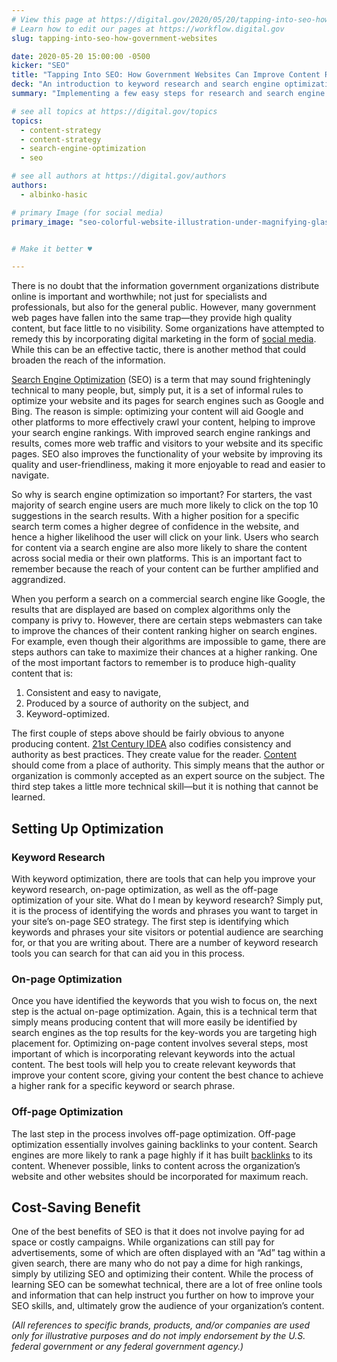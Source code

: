 ```yaml
---
# View this page at https://digital.gov/2020/05/20/tapping-into-seo-how-government-websites
# Learn how to edit our pages at https://workflow.digital.gov
slug: tapping-into-seo-how-government-websites

date: 2020-05-20 15:00:00 -0500
kicker: "SEO"
title: "Tapping Into SEO: How Government Websites Can Improve Content Reach"
deck: "An introduction to keyword research and search engine optimization for broadening content reach."
summary: "Implementing a few easy steps for research and search engine optimization can help boost your content and get it in front of the right audience."

# see all topics at https://digital.gov/topics
topics: 
  - content-strategy
  - content-strategy
  - search-engine-optimization
  - seo

# see all authors at https://digital.gov/authors
authors: 
  - albinko-hasic

# primary Image (for social media)
primary_image: "seo-colorful-website-illustration-under-magnifying-glass-aleksandr-durnov-istock-gettyimagesplus-954640444"


# Make it better ♥

---
```


There is no doubt that the information government organizations distribute online is important and worthwhile; not just for specialists and professionals, but also for the general public. However, many government web pages have fallen into the same trap—they provide high quality content, but face little to no visibility. Some organizations have attempted to remedy this by incorporating digital marketing in the form of [social media](https://digital.gov/topics/social-media/). While this can be an effective tactic, there is another method that could broaden the reach of the information. 

[Search Engine Optimization](https://digital.gov/topics/search-engine-optimization/) (SEO) is a term that may sound frighteningly technical to many people, but, simply put, it is a set of informal rules to optimize your website and its pages for search engines such as Google and Bing. The reason is simple: optimizing your content will aid Google and other platforms to more effectively crawl your content, helping to improve your search engine rankings. With improved search engine rankings and results, comes more web traffic and visitors to your website and its specific pages. SEO also improves the functionality of your website by improving its quality and user-friendliness, making it more enjoyable to read and easier to navigate. 

So why is search engine optimization so important? For starters, the vast majority of search engine users are much more likely to click on the top 10 suggestions in the search results. With a higher position for a specific search term comes a higher degree of confidence in the website, and hence a higher likelihood the user will click on your link. Users who search for content via a search engine are also more likely to share the content across social media or their own platforms. This is an important fact to remember because the reach of your content can be further amplified and aggrandized. 

When you perform a search on a commercial search engine like Google, the results that are displayed are based on complex algorithms only the company is privy to. However, there are certain steps webmasters can take to improve the chances of their content ranking higher on search engines. For example, even though their algorithms are impossible to game, there are steps authors can take to maximize their chances at a higher ranking. One of the most important factors to remember is to produce high-quality content that is: 

1. Consistent and easy to navigate, 
2. Produced by a source of authority on the subject, and 
3. Keyword-optimized. 

The first couple of steps above should be fairly obvious to anyone producing content. [21st Century IDEA](https://digital.gov/resources/21st-century-integrated-digital-experience-act/) also codifies consistency and authority as best practices. They create value for the reader. [Content](https://digital.gov/topics/content/) should come from a place of authority. This simply means that the author or organization is commonly accepted as an expert source on the subject. The third step takes a little more technical skill&mdash;but it is nothing that cannot be learned.

## Setting Up Optimization

### Keyword Research

With keyword optimization, there are tools that can help you improve your keyword research, on-page optimization, as well as the off-page optimization of your site. What do I mean by keyword research? Simply put, it is the process of identifying the words and phrases you want to target in your site’s on-page SEO strategy. The first step is identifying which keywords and phrases your site visitors or potential audience are searching for, or that you are writing about. There are a number of keyword research tools you can search for that can aid you in this process.

### On-page Optimization

Once you have identified the keywords that you wish to focus on, the next step is the actual on-page optimization. Again, this is a technical term that simply means producing content that will more easily be identified by search engines as the top results for the key-words you are targeting high placement for. Optimizing on-page content involves several steps, most important of which is incorporating relevant keywords into the actual content. The best tools will help you to create relevant keywords that improve your content score, giving your content the best chance to achieve a higher rank for a specific keyword or search phrase. 

### Off-page Optimization

The last step in the process involves off-page optimization. Off-page optimization essentially involves gaining backlinks to your content. Search engines are more likely to rank a page highly if it has built [backlinks](https://en.wikipedia.org/wiki/Backlink) to its content. Whenever possible, links to content across the organization’s website and other websites should be incorporated for maximum reach.

## Cost-Saving Benefit

One of the best benefits of SEO is that it does not involve paying for ad space or costly campaigns. While organizations can still pay for advertisements, some of which are often displayed with an “Ad” tag within a given search, there are many who do not pay a dime for high rankings, simply by utilizing SEO and optimizing their content. While the process of learning SEO can be somewhat technical, there are a lot of free online tools and information that can help instruct you further on how to improve your SEO skills, and, ultimately grow the audience of your organization’s content. 
 
_(All references to specific brands, products, and/or companies are used only for illustrative purposes and do not imply endorsement by the U.S. federal government or any federal government agency.)_

